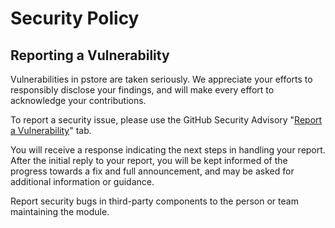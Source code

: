 # Security Policy

## Reporting a Vulnerability

Vulnerabilities in pstore are taken seriously. We appreciate your efforts to responsibly disclose your findings, and
will make every effort to acknowledge your contributions.

To report a security issue, please use the GitHub Security Advisory "[Report a Vulnerability](https://github.com/paulhuggett/pstore/)" tab.

You will receive a response indicating the next steps in handling your report. After the initial reply to your report, you
will be kept informed of the progress towards a fix and full announcement, and may be asked for additional information or guidance.

Report security bugs in third-party components to the person or team maintaining the module.
